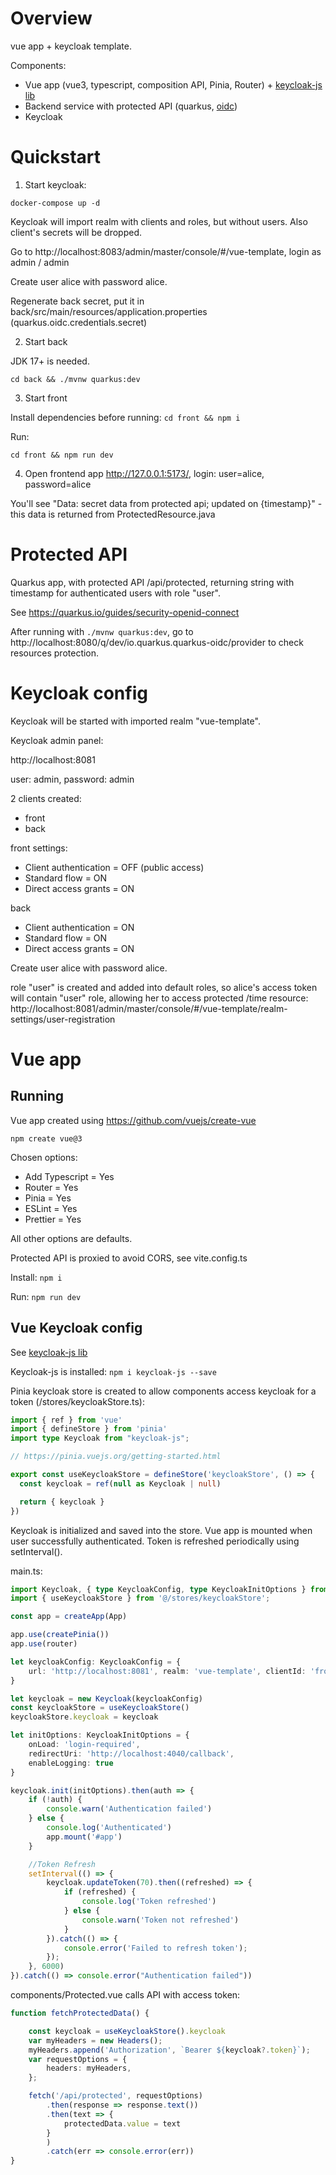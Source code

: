 # Overview

vue app + keycloak template.

Components:
* Vue app (vue3, typescript, composition API, Pinia, Router) + [keycloak-js lib](https://www.keycloak.org/securing-apps/vue)
* Backend service with protected API (quarkus, [oidc](https://quarkus.io/guides/security-openid-connect))
* Keycloak

# Quickstart

1. Start keycloak:

```shell
docker-compose up -d
```

Keycloak will import realm with clients and roles, but without users. Also client's secrets will be dropped.


Go to http://localhost:8083/admin/master/console/#/vue-template, login as admin / admin

Create user alice with password alice.

Regenerate back secret, put it in back/src/main/resources/application.properties (quarkus.oidc.credentials.secret)

2. Start back

JDK 17+ is needed.

```shell
cd back && ./mvnw quarkus:dev
```

3. Start front

Install dependencies before running: ```cd front && npm i```

Run:

```shell
cd front && npm run dev
```

4. Open frontend app http://127.0.0.1:5173/, login: user=alice, password=alice

You'll see "Data: secret data from protected api; updated on {timestamp}" - this data is returned from ProtectedResource.java

# Protected API

Quarkus app, with protected API /api/protected, returning string with timestamp for authenticated users with role "user".

See https://quarkus.io/guides/security-openid-connect

After running with ```./mvnw quarkus:dev```, go to http://localhost:8080/q/dev/io.quarkus.quarkus-oidc/provider to check resources protection.

# Keycloak config
Keycloak will be started with imported realm "vue-template".

Keycloak admin panel:

http://localhost:8081

user: admin, password: admin

2 clients created:
* front
* back

front settings:
* Client authentication = OFF (public access)
* Standard flow = ON
* Direct access grants = ON

back 
* Client authentication = ON
* Standard flow = ON
* Direct access grants = ON

Create user alice with password alice.

role "user" is created and added into default roles, so alice's access token will contain "user" role, allowing her to access protected /time resource: http://localhost:8081/admin/master/console/#/vue-template/realm-settings/user-registration 

# Vue app

## Running
Vue app created using https://github.com/vuejs/create-vue

```shell
npm create vue@3
```

Chosen options:
* Add Typescript = Yes
* Router = Yes
* Pinia = Yes
* ESLint = Yes
* Prettier = Yes

All other options are defaults.

Protected API is proxied to avoid CORS, see vite.config.ts

Install: ```npm i```

Run: ```npm run dev```

## Vue Keycloak config

See [keycloak-js lib](https://www.keycloak.org/securing-apps/vue)

Keycloak-js is installed: ```npm i keycloak-js --save```

Pinia keycloak store is created to allow components access keycloak for a token (/stores/keycloakStore.ts):

```typescript
import { ref } from 'vue'
import { defineStore } from 'pinia'
import type Keycloak from "keycloak-js";

// https://pinia.vuejs.org/getting-started.html

export const useKeycloakStore = defineStore('keycloakStore', () => {
  const keycloak = ref(null as Keycloak | null)

  return { keycloak }
})

```

Keycloak is initialized and saved into the store. Vue app is mounted when user successfully authenticated. Token is refreshed periodically using setInterval().

main.ts:

```typescript
import Keycloak, { type KeycloakConfig, type KeycloakInitOptions } from "keycloak-js";
import { useKeycloakStore } from '@/stores/keycloakStore';

const app = createApp(App)

app.use(createPinia())
app.use(router)

let keycloakConfig: KeycloakConfig = {
    url: 'http://localhost:8081', realm: 'vue-template', clientId: 'front'
}

let keycloak = new Keycloak(keycloakConfig)
const keycloakStore = useKeycloakStore()
keycloakStore.keycloak = keycloak

let initOptions: KeycloakInitOptions = {
    onLoad: 'login-required',
    redirectUri: 'http://localhost:4040/callback',
    enableLogging: true
}

keycloak.init(initOptions).then(auth => {
    if (!auth) {
        console.warn('Authentication failed')
    } else {
        console.log('Authenticated')
        app.mount('#app')
    }

    //Token Refresh
    setInterval(() => {
        keycloak.updateToken(70).then((refreshed) => {
            if (refreshed) {
                console.log('Token refreshed')
            } else {
                console.warn('Token not refreshed')
            }
        }).catch(() => {
            console.error('Failed to refresh token');
        });
    }, 6000)
}).catch(() => console.error("Authentication failed"))
```

components/Protected.vue calls API with access token:

```typescript
function fetchProtectedData() {

    const keycloak = useKeycloakStore().keycloak
    var myHeaders = new Headers();
    myHeaders.append('Authorization', `Bearer ${keycloak?.token}`);
    var requestOptions = {
        headers: myHeaders,
    };

    fetch('/api/protected', requestOptions)
        .then(response => response.text())
        .then(text => {
            protectedData.value = text
        }
        )
        .catch(err => console.error(err))
}
```
